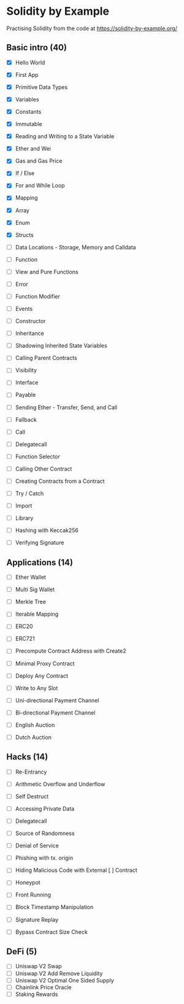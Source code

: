 # Solidity by Example
Practising Solidity from the code at https://solidity-by-example.org/

## Basic intro (40)
- [x] Hello World  
- [x] First App  
- [x] Primitive Data Types  
- [x] Variables  
- [x] Constants  
- [x] Immutable  
- [x] Reading and Writing to a State Variable  
- [x] Ether and Wei  
- [x] Gas and Gas Price  
- [x] If / Else  
- [x] For and While Loop  
- [x] Mapping  
- [x] Array  
- [x] Enum  
- [x] Structs  
- [ ] Data Locations - Storage, Memory and Calldata  
- [ ] Function  
- [ ] View and Pure Functions  
- [ ] Error  
- [ ] Function Modifier  
- [ ] Events  
- [ ] Constructor  
- [ ] Inheritance  
- [ ] Shadowing Inherited State Variables  
- [ ] Calling Parent Contracts  
- [ ] Visibility  
- [ ] Interface  
- [ ] Payable  
- [ ] Sending Ether - Transfer, Send, and Call  
- [ ] Fallback  
- [ ] Call  
- [ ] Delegatecall  
- [ ] Function Selector  
- [ ] Calling Other Contract  
- [ ] Creating Contracts from a Contract  
- [ ] Try / Catch  
- [ ] Import  
- [ ] Library  
- [ ] Hashing with Keccak256  
- [ ] Verifying Signature  


## Applications (14) 
- [ ] Ether Wallet  
- [ ] Multi Sig Wallet  
- [ ] Merkle Tree  
- [ ] Iterable Mapping  
- [ ] ERC20  
- [ ] ERC721  
- [ ] Precompute Contract Address with Create2  
- [ ] Minimal Proxy Contract  
- [ ] Deploy Any Contract  
- [ ] Write to Any Slot  
- [ ] Uni-directional Payment Channel  
- [ ] Bi-directional Payment Channel  
- [ ] English Auction  
- [ ] Dutch Auction  


## Hacks (14)  
- [ ] Re-Entrancy  
- [ ] Arithmetic Overflow and Underflow  
- [ ] Self Destruct  
- [ ] Accessing Private Data  
- [ ] Delegatecall  
- [ ] Source of Randomness  
- [ ] Denial of Service  
- [ ] Phishing with tx. origin  
- [ ] Hiding Malicious Code with External [ ]   Contract  
- [ ] Honeypot  
- [ ] Front Running  
- [ ] Block Timestamp Manipulation  
- [ ] Signature Replay  
- [ ] Bypass Contract Size Check  


## DeFi (5)
- [ ] Uniswap V2 Swap  
- [ ] Uniswap V2 Add Remove Liquidity  
- [ ] Uniswap V2 Optimal One Sided Supply  
- [ ] Chainlink Price Oracle  
- [ ] Staking Rewards  